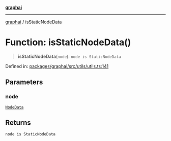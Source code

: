 [**graphai**](../README.md)

***

[graphai](../globals.md) / isStaticNodeData

# Function: isStaticNodeData()

> **isStaticNodeData**(`node`): `node is StaticNodeData`

Defined in: [packages/graphai/src/utils/utils.ts:141](https://github.com/kawamataryo/graphai/blob/e8a7b825cfe5b60039202cad9c90359642833517/packages/graphai/src/utils/utils.ts#L141)

## Parameters

### node

[`NodeData`](../type-aliases/NodeData.md)

## Returns

`node is StaticNodeData`
